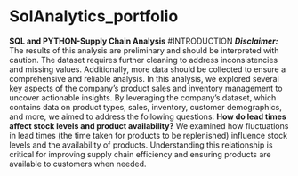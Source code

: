 # SolAnalytics_portfolio
**SQL and PYTHON-Supply Chain Analysis**
#INTRODUCTION
***Disclaimer:*** The results of this analysis are preliminary and should be interpreted with caution. The dataset requires further cleaning to address inconsistencies and missing values. Additionally, more data should be collected to ensure a comprehensive and reliable analysis.
In this analysis, we explored several key aspects of the company’s product sales and inventory management to uncover actionable insights. By leveraging the company’s dataset, which contains data on product types, sales, inventory, customer demographics, and more, we aimed to address the following questions:
**How do lead times affect stock levels and product availability?**
We examined how fluctuations in lead times (the time taken for products to be replenished) influence stock levels and the availability of products. Understanding this relationship is critical for improving supply chain efficiency and ensuring products are available to customers when needed.
